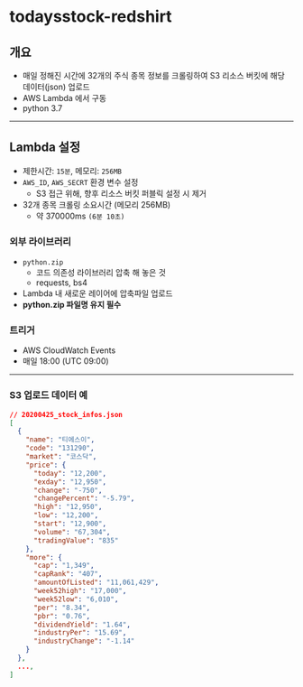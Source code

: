 # todaysstock-redshirt

## 개요

- 매일 정해진 시간에 32개의 주식 종목 정보를 크롤링하여 S3 리소스 버킷에 해당 데이터(json) 업로드
- AWS Lambda 에서 구동
- python 3.7

---

## Lambda 설정

- 제한시간: `15분`, 메모리: `256MB`
- `AWS_ID`, `AWS_SECRT` 환경 변수 설정
  - S3 접근 위해, 향후 리소스 버킷 퍼블릭 설정 시 제거
- 32개 종목 크롤링 소요시간 (메모리 256MB)
  - 약 370000ms `(6분 10초)`

### 외부 라이브러리

- `python.zip` 
  - 코드 의존성 라이브러리 압축 해 놓은 것
  - requests, bs4
- Lambda 내 새로운 레이어에 압축파일 업로드
- **python.zip 파일명 유지 필수**

### 트리거

- AWS CloudWatch Events
- 매일 18:00 (UTC 09:00)

---

### S3 업로드 데이터 예

```json
// 20200425_stock_infos.json
[
  {
    "name": "티에스이",
    "code": "131290",
    "market": "코스닥",
    "price": {
      "today": "12,200",
      "exday": "12,950",
      "change": "-750",
      "changePercent": "-5.79",
      "high": "12,950",
      "low": "12,200",
      "start": "12,900",
      "volume": "67,304",
      "tradingValue": "835"
    },
    "more": {
      "cap": "1,349",
      "capRank": "407",
      "amountOfListed": "11,061,429",
      "week52high": "17,000",
      "week52low": "6,010",
      "per": "8.34",
      "pbr": "0.76",
      "dividendYield": "1.64",
      "industryPer": "15.69",
      "industryChange": "-1.14"
    }
  },
  ...,
]
```